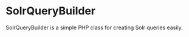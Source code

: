 SolrQueryBuilder
================

SolrQueryBuilder is a simple PHP class for creating Solr queries easily.